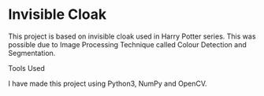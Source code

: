 # Invisible Cloak

This project is based on invisible cloak used in Harry Potter series. This was possible due to Image Processing Technique called Colour Detection and Segmentation.

Tools Used

I have made this project using Python3, NumPy and OpenCV.
